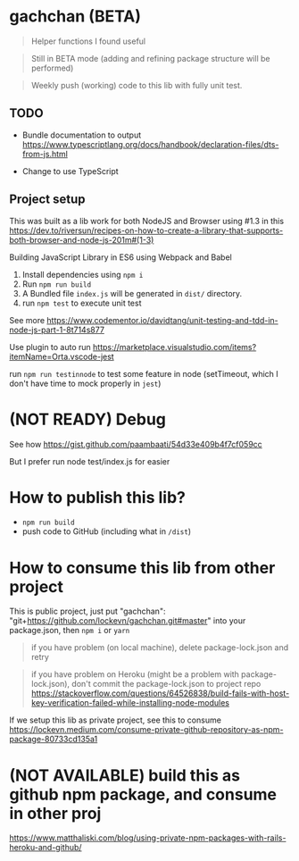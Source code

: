 # gachchan (BETA)

> Helper functions I found useful

> Still in BETA mode (adding and refining package structure will be performed)

> Weekly push (working) code to this lib with fully unit test.

## TODO

- Bundle documentation to output
  https://www.typescriptlang.org/docs/handbook/declaration-files/dts-from-js.html

* Change to use TypeScript

## Project setup

This was built as a lib work for both NodeJS and Browser
using #1.3 in this https://dev.to/riversun/recipes-on-how-to-create-a-library-that-supports-both-browser-and-node-js-201m#(1-3)

Building JavaScript Library in ES6 using Webpack and Babel

1. Install dependencies using `npm i`
2. Run `npm run build`
3. A Bundled file `index.js` will be generated in `dist/` directory.
4. run `npm test` to execute unit test

See more https://www.codementor.io/davidtang/unit-testing-and-tdd-in-node-js-part-1-8t714s877

Use plugin to auto run https://marketplace.visualstudio.com/items?itemName=Orta.vscode-jest

run `npm run testinnode` to test some feature in node (setTimeout, which I don't have time to mock properly in `jest`)

# (NOT READY) Debug

See how https://gist.github.com/paambaati/54d33e409b4f7cf059cc

But I prefer run node test/index.js for easier

# How to publish this lib?

- `npm run build`
- push code to GitHub (including what in `/dist`)

# How to consume this lib from other project

This is public project,
just put "gachchan": "git+https://github.com/lockevn/gachchan.git#master" into your package.json, then `npm i` or `yarn`

> if you have problem (on local machine), delete package-lock.json and retry

> if you have problem on Heroku (might be a problem with package-lock.json), don't commit the package-lock.json to project repo https://stackoverflow.com/questions/64526838/build-fails-with-host-key-verification-failed-while-installing-node-modules

If we setup this lib as private project, see this to consume https://lockevn.medium.com/consume-private-github-repository-as-npm-package-80733cd135a1

# (NOT AVAILABLE) build this as github npm package, and consume in other proj

https://www.matthaliski.com/blog/using-private-npm-packages-with-rails-heroku-and-github/
